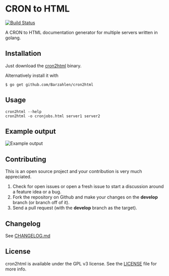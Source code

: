 # CRON to HTML
[![Build Status](https://travis-ci.org/Barzahlen/cron2html.svg)](https://travis-ci.org/Barzahlen/cron2html)

A CRON to HTML documentation generator for multiple servers written in golang.

## Installation

Just download the [cron2html](https://github.com/Barzahlen/cron2html/releases/download/v1.0.0/cron2html) binary.

Alternatively install it with

```
$ go get github.com/Barzahlen/cron2html
```

## Usage

```
cron2html --help
cron2html -o cronjobs.html server1 server2
```

## Example output
![Example output](https://raw.github.com/Barzahlen/cron2html/master/example.png)

## Contributing
This is an open source project and your contribution is very much appreciated.

1. Check for open issues or open a fresh issue to start a discussion around a feature idea or a bug.
2. Fork the repository on Github and make your changes on the **develop** branch (or branch off of it).
3. Send a pull request (with the **develop** branch as the target).


## Changelog
See [CHANGELOG.md](changelog.md)


## License
cron2html is available under the GPL v3 license. See the [LICENSE](LICENSE) file for more info.

